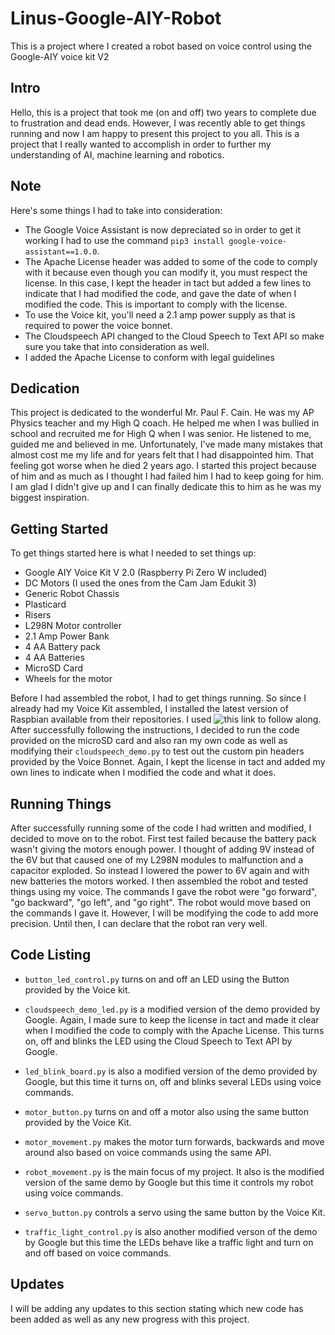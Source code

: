 # Linus-Google-AIY-Robot

This is a project where I created a robot based on voice control using the Google-AIY voice kit V2

## Intro

Hello, this is a project that took me (on and off) two years to complete due to frustration and dead ends. However, I was recently able to get things running and now I am happy to present this project to you all. This is a project that I really wanted to accomplish in order to further my understanding of AI, machine learning and robotics. 

## Note

Here's some things I had to take into consideration:

* The Google Voice Assistant is now depreciated so in order to get it working I had to use the command `pip3 install google-voice-assistant==1.0.0`.
* The Apache License header was added to some of the code to comply with it because even though you can modify it, you must respect the license. In this case, I kept the header in tact but added a few lines to indicate that I had modified the code, and gave the date of when I modified the code. This is important to comply with the license.
* To use the Voice kit, you'll need a 2.1 amp power supply as that is required to power the voice bonnet. 
* The Cloudspeech API changed to the Cloud Speech to Text API so make sure you take that into consideration as well.
* I added the Apache License to conform with legal guidelines

## Dedication

This project is dedicated to the wonderful Mr. Paul F. Cain. He was my AP Physics teacher and my High Q coach. He helped me when I was bullied in school and recruited me for High Q when I was senior. He listened to me, guided me and believed in me. Unfortunately, I've made many mistakes that almost cost me my life and for years felt that I had disappointed him. That feeling got worse when he died 2 years ago. I started this project because of him and as much as I thought I had failed him I had to keep going for him. I am glad I didn't give up and I can finally dedicate this to him as he was my biggest inspiration.

## Getting Started

To get things started here is what I needed to set things up:

* Google AIY Voice Kit V 2.0 (Raspberry Pi Zero W included)
* DC Motors (I used the ones from the Cam Jam Edukit 3)
* Generic Robot Chassis 
* Plasticard
* Risers
* L298N Motor controller
* 2.1 Amp Power Bank
* 4 AA Battery pack
* 4 AA Batteries
* MicroSD Card
* Wheels for the motor

Before I had assembled the robot, I had to get things running. So since I already had my Voice Kit assembled, I installed the latest version of Raspbian available from their repositories. I used ![this](https://aiyprojects.withgoogle.com/voice/) link to follow along. After successfully following the instructions, I decided to run the code provided on the microSD card and also ran my own code as well as modifying their `cloudspeech_demo.py` to test out the custom pin headers provided by the Voice Bonnet. Again, I kept the license in tact and added my own lines to indicate when I modified the code and what it does.

## Running Things

After successfully running some of the code I had written and modified, I decided to move on to the robot. First test failed because the battery pack wasn't giving the motors enough power. I thought of adding 9V instead of the 6V but that caused one of my L298N modules to malfunction and a capacitor exploded. So instead I lowered the power to 6V again and with new batteries the motors worked. I then assembled the robot and tested things using my voice. The commands I gave the robot were "go forward", "go backward", "go left", and "go right". The robot would move based on the commands I gave it. However, I will be modifying the code to add more precision. Until then, I can declare that the robot ran very well. 


## Code Listing

* `button_led_control.py` turns on and off an LED using the Button provided by the Voice kit.

* `cloudspeech_demo_led.py` is a modified version of the demo provided by Google. Again, I made sure to keep the license in tact and made it clear when I modified the code to comply with the Apache License. This turns on, off and blinks the LED using the Cloud Speech to Text API by Google.

* `led_blink_board.py` is also a modified version of the demo provided by Google, but this time it turns on, off and blinks several LEDs using voice commands.

* `motor_button.py` turns on and off a motor also using the same button provided by the Voice Kit.

* `motor_movement.py` makes the motor turn forwards, backwards and move around also based on voice commands using the same API.

* `robot_movement.py` is the main focus of my project. It also is the modified version of the same demo by Google but this time it controls my robot using voice commands. 

* `servo_button.py` controls a servo using the same button by the Voice Kit.

* `traffic_light_control.py` is also another modified verson of the demo by Google but this time the LEDs behave like a traffic light and turn on and off based on voice commands.

## Updates

I will be adding any updates to this section stating which new code has been added as well as any new progress with this project.
